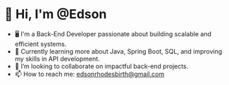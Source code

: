 # 👋 Hi, I'm @Edson
- 🖥️ I'm a Back-End Developer passionate about building scalable and efficient systems.
- 🌱 Currently learning more about Java, Spring Boot, SQL, and improving my skills in API development.
- 💞️ I’m looking to collaborate on impactful back-end projects.
- 📫  How to reach me: edsonrhodesbirth@gmail.com


